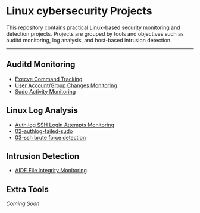 #  Linux cybersecurity Projects

This repository contains practical Linux-based security monitoring and detection projects. Projects are grouped by tools and objectives such as auditd monitoring, log analysis, and host-based intrusion detection.

---

##  Auditd Monitoring

- [Execve Command Tracking](./auditd-monitoring/01-execve-command-tracking)
- [User Account/Group Changes Monitoring](./auditd-monitoring/02-user-account-monitoring)
- [Sudo Activity Monitoring](./auditd-monitoring/03-sudo-activity-monitoring)

##  Linux Log Analysis

- [Auth.log SSH Login Attempts Monitoring](./linux-log-analysis/01-authlog-login-attempts)
- [02-authlog-failed-sudo](linux-log-analysis/02-authlog-failed-sudo)
- [03-ssh brute force detection](./03-ssh-brute-force-detection)

##  Intrusion Detection
  
- [AIDE File Integrity Monitoring](./intrusion-detection/01-aide-file-integrity-monitoring)


##  Extra Tools

*Coming Soon*
